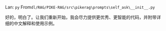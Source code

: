 Lan: `py` From`dl/RAG/PIKE-RAG/src\pikerag\prompts\self_ask\__init__.py`

好的，明白了。让我们重新开始，我会尽力提供更优秀、更智能的代码，并附带详细的中文解释和使用示例。
